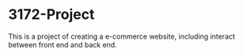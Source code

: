 ﻿# 3172-Project
This is a project of creating a e-commerce website, including interact between front end and back end. 
